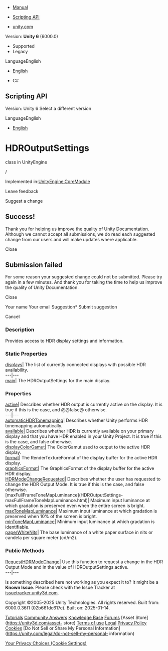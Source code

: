 [ ]()

  * [Manual](../Manual/index.html)
  * [Scripting API](../ScriptReference/index.html)

  * [unity.com](https://unity.com/)

Version: **Unity 6** (6000.0)

  * Supported
  * Legacy

LanguageEnglish

  * [English]()

  * C#

[ ](https://docs.unity3d.com)

## Scripting API

Version: Unity 6 Select a different version

LanguageEnglish

  * [English]()

# HDROutputSettings

class in UnityEngine

/

Implemented in:[UnityEngine.CoreModule](UnityEngine.CoreModule.html)

Leave feedback

Suggest a change

## Success!

Thank you for helping us improve the quality of Unity Documentation. Although
we cannot accept all submissions, we do read each suggested change from our
users and will make updates where applicable.

Close

## Submission failed

For some reason your suggested change could not be submitted. Please <a>try
again</a> in a few minutes. And thank you for taking the time to help us
improve the quality of Unity Documentation.

Close

Your name Your email Suggestion* Submit suggestion

Cancel

[ ]()

### Description

Provides access to HDR display settings and information.

### Static Properties

[displays](HDROutputSettings-displays.html)| The list of currently connected
displays with possible HDR availability.  
---|---  
[main](HDROutputSettings-main.html)| The HDROutputSettings for the main
display.  
  
### Properties

[active](HDROutputSettings-active.html)| Describes whether HDR output is
currently active on the display. It is true if this is the case, and @@false@
otherwise.  
---|---  
[automaticHDRTonemapping](HDROutputSettings-automaticHDRTonemapping.html)|
Describes whether Unity performs HDR tonemapping automatically.  
[available](HDROutputSettings-available.html)| Describes whether HDR is
currently available on your primary display and that you have HDR enabled in
your Unity Project. It is true if this is the case, and false otherwise.  
[displayColorGamut](HDROutputSettings-displayColorGamut.html)| The ColorGamut
used to output to the active HDR display.  
[format](HDROutputSettings-format.html)| The RenderTextureFormat of the
display buffer for the active HDR display.  
[graphicsFormat](HDROutputSettings-graphicsFormat.html)| The GraphicsFormat of
the display buffer for the active HDR display.  
[HDRModeChangeRequested](HDROutputSettings.HDRModeChangeRequested.html)|
Describes whether the user has requested to change the HDR Output Mode. It is
true if this is the case, and false otherwise.  
[maxFullFrameToneMapLuminance](HDROutputSettings-
maxFullFrameToneMapLuminance.html)| Maximum input luminance at which gradation
is preserved even when the entire screen is bright.  
[maxToneMapLuminance](HDROutputSettings-maxToneMapLuminance.html)| Maximum
input luminance at which gradation is preserved when 10% of the screen is
bright.  
[minToneMapLuminance](HDROutputSettings-minToneMapLuminance.html)| Minimum
input luminance at which gradation is identifiable.  
[paperWhiteNits](HDROutputSettings-paperWhiteNits.html)| The base luminance of
a white paper surface in nits or candela per square meter (cd/m2).  
  
### Public Methods

[RequestHDRModeChange](HDROutputSettings.RequestHDRModeChange.html)| Use this
function to request a change in the HDR Output Mode and in the value of
HDROutputSettings.active.  
---|---  
  
Is something described here not working as you expect it to? It might be a
**Known Issue**. Please check with the Issue Tracker at
[issuetracker.unity3d.com](https://issuetracker.unity3d.com).

Copyright ©2005-2025 Unity Technologies. All rights reserved. Built from:
6000.0.36f1 (02b661dc617c). Built on: 2025-01-14.

[Tutorials](https://unity3d.com/learn) [Community
Answers](https://answers.unity3d.com) [Knowledge
Base](https://support.unity3d.com/hc/en-us)
[Forums](https://forum.unity3d.com) [Asset Store](https://unity3d.com/asset-
store) [Terms of use](https://docs.unity3d.com/Manual/TermsOfUse.html)
[Legal](https://unity.com/legal) [Privacy
Policy](https://unity.com/legal/privacy-policy)
[Cookies](https://unity.com/legal/cookie-policy) [Do Not Sell or Share My
Personal Information](https://unity.com/legal/do-not-sell-my-personal-
information)

[Your Privacy Choices (Cookie Settings)](javascript:void\(0\);)

